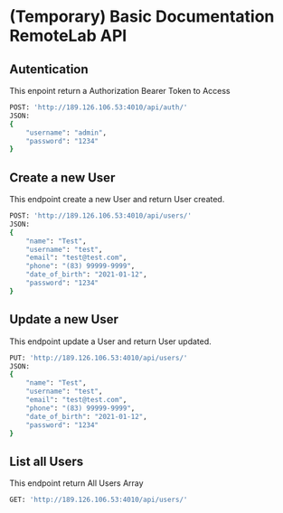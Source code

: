 
# (Temporary) Basic Documentation RemoteLab API


## Autentication

This enpoint return a Authorization Bearer Token to Access

```sh
POST: 'http://189.126.106.53:4010/api/auth/'
JSON:
{
	"username": "admin",
    "password": "1234"
}
```

## Create a new User

This endpoint create a new User and return User created.

```sh
POST: 'http://189.126.106.53:4010/api/users/'
JSON:
{
    "name": "Test",
    "username": "test",
    "email": "test@test.com",
    "phone": "(83) 99999-9999",
    "date_of_birth": "2021-01-12",
    "password": "1234"
}

```

## Update a new User

This endpoint update a User and return User updated.

```sh
PUT: 'http://189.126.106.53:4010/api/users/'
JSON:
{
    "name": "Test",
    "username": "test",
    "email": "test@test.com",
    "phone": "(83) 99999-9999",
    "date_of_birth": "2021-01-12",
    "password": "1234"
}

```

## List all Users

This endpoint return All Users Array

```sh
GET: 'http://189.126.106.53:4010/api/users/'

```